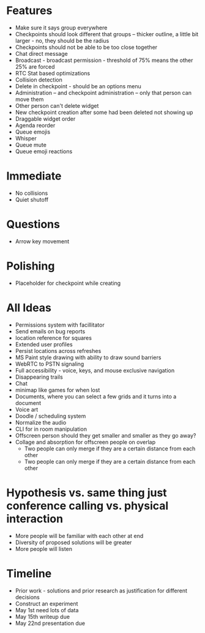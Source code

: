# Features
* Make sure it says group everywhere
* Checkpoints should look different that groups – thicker outline, a little bit larger - no, they should be the radius
* Checkpoints should not be able to be too close together
* Chat direct message
* Broadcast - broadcast permission - threshold of 75% means the other 25% are forced
* RTC Stat based optimizations
* Collision detection
* Delete in checkpoint - should be an options menu
* Administration – and checkpoint administration – only that person can move them
* Other person can't delete widget
* New checkpoint creation after some had been deleted not showing up
* Draggable widget order
* Agenda reorder
* Queue emojis
* Whisper
* Queue mute
* Queue emoji reactions

# Immediate
* No collisions
* Quiet shutoff

# Questions
* Arrow key movement

# Polishing
* Placeholder for checkpoint while creating

# All Ideas
* Permissions system with facillitator
* Send emails on bug reports
* location reference for squares
* Extended user profiles
* Persist locations across refreshes
* MS Paint style drawing with ability to draw sound barriers
* WebRTC to PSTN signaling
* Full accessibility - voice, keys, and mouse exclusive navigation
* Disappearing trails
* Chat
* minimap like games for when lost
* Documents, where you can select a few grids and it turns into a document
* Voice art
* Doodle / scheduling system
* Normalize the audio
* CLI for in room manipulation
* Offscreen person should they get smaller and smaller as they go away?
* Collage and absorption for offscreen people on overlap
  * Two people can only merge if they are a certain distance from each other
  * Two people can only merge if they are a certain distance from each other

# Hypothesis vs. same thing just conference calling vs. physical interaction
* More people will be familiar with each other at end
* Diversity of proposed solutions will be greater
* More people will listen

# Timeline
* Prior work - solutions and prior research as justification for different
    decisions
* Construct an experiment
* May 1st need lots of data
* May 15th writeup due
* May 22nd presentation due
